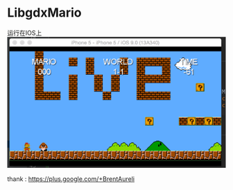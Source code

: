 # LibgdxMario

运行在IOS上
![ScreenShot](https://github.com/linchangjian/LibgdxMario/blob/master/img/marioios.gif)

thank : https://plus.google.com/+BrentAureli
